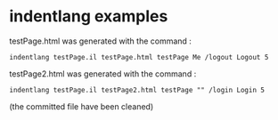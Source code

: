 # indentlang examples

testPage.html was generated with the command :

    indentlang testPage.il testPage.html testPage Me /logout Logout 5

testPage2.html was generated with the command :

    indentlang testPage.il testPage2.html testPage "" /login Login 5

(the committed file have been cleaned)
